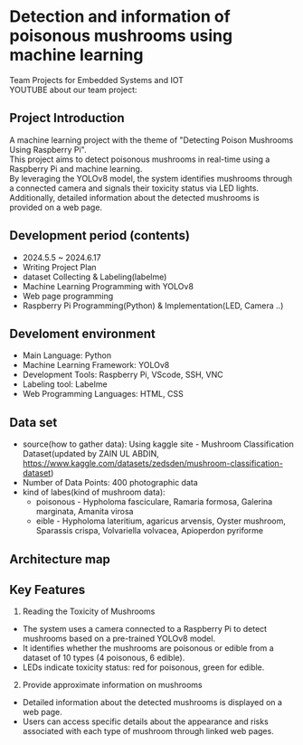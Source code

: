# Detection and information of poisonous mushrooms using machine learning
Team Projects for Embedded Systems and IOT<br/>
YOUTUBE about our team project: 

## Project Introduction
A machine learning project with the theme of "Detecting Poison Mushrooms Using Raspberry Pi".<br/>
This project aims to detect poisonous mushrooms in real-time using a Raspberry Pi and machine learning.<br/> 
By leveraging the YOLOv8 model, the system identifies mushrooms through a connected camera and signals their toxicity status via LED lights. Additionally, detailed information about the detected mushrooms is provided on a web page.

## Development period (contents)
 - 2024.5.5 ~ 2024.6.17
 - Writing Project Plan
 - dataset Collecting & Labeling(labelme)
 - Machine Learning Programming with YOLOv8
 - Web page programming
 - Raspberry Pi Programming(Python) & Implementation(LED, Camera ..)

## Develoment environment
- Main Language: Python
- Machine Learning Framework: YOLOv8
- Development Tools: Raspberry Pi, VScode, SSH, VNC
- Labeling tool: Labelme
- Web Programming Languages: HTML, CSS

## Data set
- source(how to gather data): Using kaggle site - Mushroom Classification Dataset(updated by ZAIN UL ABDIN, https://www.kaggle.com/datasets/zedsden/mushroom-classification-dataset)
- Number of Data Points: 400 photographic data
- kind of labes(kind of mushroom data):
  - poisonous - Hypholoma fasciculare, Ramaria formosa, Galerina marginata, Amanita virosa<br/>
  - eible - Hypholoma lateritium, agaricus arvensis, Oyster mushroom, Sparassis crispa, Volvariella volvacea, Apioperdon pyriforme


## Architecture map


## Key Features
1. Reading the Toxicity of Mushrooms<br/>
- The system uses a camera connected to a Raspberry Pi to detect mushrooms based on a pre-trained YOLOv8 model.
- It identifies whether the mushrooms are poisonous or edible from a dataset of 10 types (4 poisonous, 6 edible).
- LEDs indicate toxicity status: red for poisonous, green for edible.
  
2. Provide approximate information on mushrooms<br/>
- Detailed information about the detected mushrooms is displayed on a web page.
- Users can access specific details about the appearance and risks associated with each type of mushroom through linked web pages.

